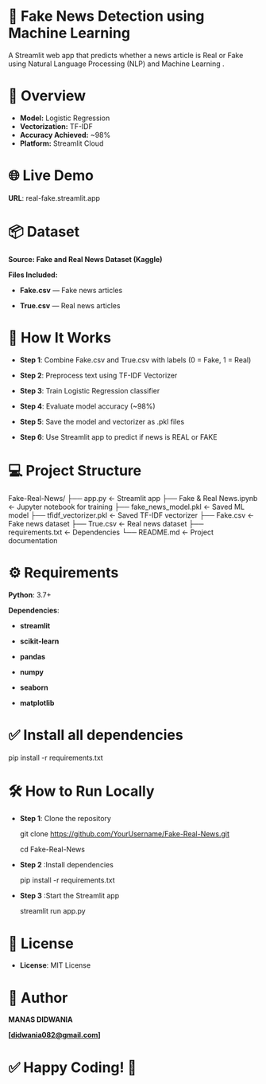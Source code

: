 # 📰 Fake News Detection using Machine Learning

A Streamlit web app that predicts whether a news article is Real or Fake using Natural Language Processing (NLP) and Machine Learning .

# 🚀 **Overview**

- **Model:** Logistic Regression
- **Vectorization:** TF-IDF
- **Accuracy Achieved:** ~98%
- **Platform:** Streamlit Cloud

# 🌐 **Live Demo**

**URL**: real-fake.streamlit.app

# 📦 **Dataset**

**Source: Fake and Real News Dataset (Kaggle)**

**Files Included:**

- **Fake.csv** — Fake news articles

- **True.csv** — Real news articles

# **🧠 How It Works**

- **Step 1**: Combine Fake.csv and True.csv with labels (0 = Fake, 1 = Real)

- **Step 2**: Preprocess text using TF-IDF Vectorizer

- **Step 3**: Train Logistic Regression classifier

- **Step 4**: Evaluate model accuracy (~98%)

- **Step 5**: Save the model and vectorizer as .pkl files

- **Step 6**: Use Streamlit app to predict if news is REAL or FAKE

# **💻 Project Structure**

Fake-Real-News/
├── app.py                    ← Streamlit app
├── Fake & Real News.ipynb    ← Jupyter notebook for training
├── fake_news_model.pkl       ← Saved ML model
├── tfidf_vectorizer.pkl      ← Saved TF-IDF vectorizer
├── Fake.csv                  ← Fake news dataset
├── True.csv                  ← Real news dataset
├── requirements.txt          ← Dependencies
└── README.md                 ← Project documentation

# **⚙️ Requirements**

**Python**: 3.7+

**Dependencies**:

- **streamlit**

- **scikit-learn**

- **pandas**

- **numpy**

- **seaborn**

- **matplotlib**

# **✅ Install all dependencies**

pip install -r requirements.txt

# **🛠️ How to Run Locally**

- **Step 1**: Clone the repository
  
   git clone https://github.com/YourUsername/Fake-Real-News.git
  
   cd Fake-Real-News
  
- **Step 2** :Install dependencies
  
   pip install -r requirements.txt
  
- **Step 3** :Start the Streamlit app
  
   streamlit run app.py

# **📜 License**

 - **License**: MIT License

# **👤 Author**

   **MANAS DIDWANIA**

**[didwania082@gmail.com]**


# **✅ Happy Coding! 🚀**
  

